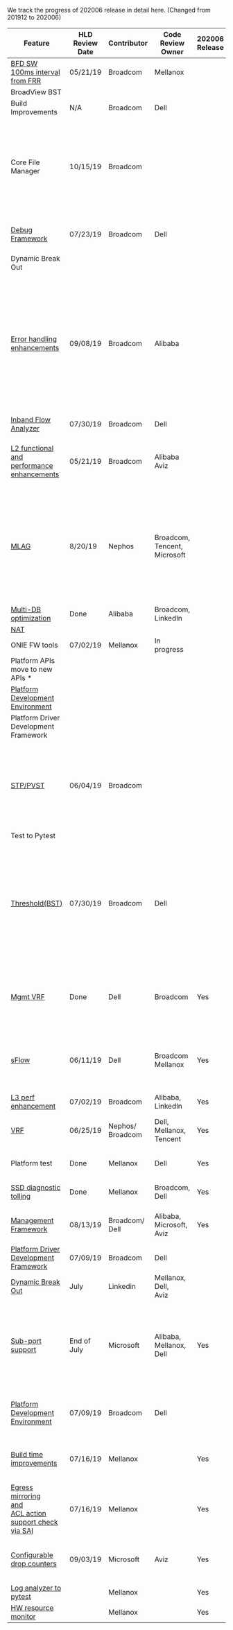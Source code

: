 We track the progress of 202006 release in detail here. (Changed from 201912 to 202006)

| Feature                                                 | HLD<br/>Review<br/>Date | Contributor| Code Review Owner        | 202006  Release                                      | PR Link & Status of PR                                                     |
| ------------------------------------------------------- | --------------------- | -----------| ------------------------ | ------------------------------------------------------------ | ------------------------------------------------------------ |
| [BFD SW <br>100ms interval <br>from FRR](https://github.com/Azure/SONiC/pull/383)                        | 05/21/19      | Broadcom   | Mellanox                 |  | [3385](https://github.com/Azure/sonic-buildimage/pull/3385)  - Closed<br>[3838](https://github.com/Azure/sonic-buildimage/pull/3838) - Changes Required |
| BroadView BST                                                     |       |    |                  |  |  |
| Build Improvements                                      | N/A           | Broadcom   | Dell                     |  | [3292](https://github.com/Azure/sonic-buildimage/pull/3292)  -   Closed. New PR number is unknown |
| Core File Manager                                       | 10/15/19      | Broadcom   |                          |  | [3447](https://github.com/Azure/sonic-buildimage/pull/3447) - ReviewerNotAssigned, BuildTestFails &  NeedsConflictResolution<br>[643](https://github.com/Azure/sonic-utilities/pull/643) -  ReviewPending, BuildTestFails & NeedsConflictResolution<br>[3499](https://github.com/Azure/sonic-buildimage/pull/3499)  -  1 review done and 1 other review requested, BuildTestFails <br>[663](https://github.com/Azure/sonic-utilities/pull/663)  -   PendingReview |
| [Debug   Framework](https://github.com/Azure/SONiC/pull/398)                                       | 07/23/19      | Broadcom   | Dell                     |  | [300](https://github.com/Azure/sonic-swss-common/pull/300)   - WriteAccessApprovalRequired<br>[618](https://github.com/Azure/sonic-utilities/pull/618) -   1 approval done, 1 ChangePending. |
| Dynamic Break Out                                                     |       |    |                  |  |  |
| [Error handling <br>enhancements](https://github.com/Azure/SONiC/pull/391)                           | 09/08/19     | Broadcom   | Alibaba                  |  | **Framework** <br/>[309](https://github.com/Azure/sonic-swss-common/pull/309) - 1 Approved, 1 Change Requested , NeedsUpdate <br/> [666](https://github.com/Azure/sonic-utilities/pull/666) - PendingReview<br/> [1100](https://github.com/Azure/sonic-swss/pull/1100) - Write Access Approval Required, NeedsConflictResolution & BuildTestFails</sup><br/> [523](https://github.com/Azure/sonic-sairedis/pull/523) - ChangesRequested & NeedsConflictResolution<br/> **BGP**<br/> [3629](https://github.com/Azure/sonic-buildimage/pull/3629) - ReviewerNotAssigned<br/> [709](https://github.com/Azure/sonic-utilities/pull/709) -  PendingReview &  BuildTestFails<br/> [1101](https://github.com/Azure/sonic-swss/pull/1101) - ReviewerNotAssigned & BuildTestFails |
| [Inband Flow <br> Analyzer](https://github.com/Azure/SONiC/pull/427)                                  | 07/30/19     | Broadcom   | Dell                     |                                                     | On   Hold                                                    |
| [L2 functional and <br> performance enhancements](https://github.com/Azure/SONiC/pull/379)            | 05/21/19      | Broadcom   | Alibaba <br>Aviz           |  | [885 ](https://github.com/Azure/sonic-swss/pull/885) -  ChangesRequested & NeedsConflictResolution<br>~~[510  ](https://github.com/Azure/sonic-sairedis/pull/510)~~ -   Merged<br>~~[303](https://github.com/Azure/sonic-swss-common/pull/303)~~  -   Merged<br>[529](https://github.com/Azure/sonic-utilities/pull/529) -  2 reviewers approved, 1 more review is pending |
|[MLAG](https://github.com/Azure/SONiC/pull/325)| 8/20/19 | Nephos |Broadcom,<br>Tencent,<br> Microsoft||[2514](https://github.com/Azure/sonic-buildimage/pull/2514) - WriteAccessApprovalRequired<br>~~[1003](https://github.com/Azure/sonic-swss/pull/1003)~~ - Merged<br> ~~[877](https://github.com/Azure/sonic-swss/pull/877)~~ - Merged<br> [814](https://github.com/Azure/sonic-swss/pull/814) - Approved but NeedsConflictResolution<br> [811](https://github.com/Azure/sonic-swss/pull/811) - Approved but NeedsConflictResolution<br> [810](https://github.com/Azure/sonic-swss/pull/810) - ChangesApproved. MergePending<br> ~~[809](https://github.com/Azure/sonic-swss/pull/809)~~ - Merged<br>  ~~[275](https://github.com/Azure/sonic-swss-common/pull/275)~~ - Merged<br> [453](https://github.com/Azure/sonic-utilities/pull/453) - ChangesApproved|
| [Multi-DB <br>optimization](https://github.com/Azure/SONiC/blob/ed69d427dcf358299b2c1b812e59a1e26a4ef4a5/doc/database/multi_database_instances.md)                                 | Done       | Alibaba    | Broadcom,   LinkedIn     |                                                             | ~~[52](https://github.com/Azure/sonic-py-swsssdk/pull/52)~~ - Merged                                                            |
| [NAT](https://github.com/Azure/SONiC/pull/390)                                               |       |    |                  |  |  |
| ONIE FW tools                                           | 07/02/19      | Mellanox   | In progress            |                                                              |                                                              |
| Platform APIs move to new APIs *                                                     |       |    |                  |  |  |
| [Platform Development Environment](https://github.com/Azure/SONiC/pull/407)                                            |       |    |                  |  |  |
| Platform Driver Development Framework                                                     |       |    |                  |  |  |
| [STP/PVST](https://github.com/Azure/SONiC/pull/386)                                                | 06/04/19      | Broadcom   |                          |  | [20](https://github.com/Azure/sonic-stp/pull/20)  -  MergePending<br>~~[305](https://github.com/Azure/sonic-swss-common/pull/305)~~  -   Merged<br>[1058](https://github.com/Azure/sonic-swss/pull/1058)  -   NotYetApproved & NeedsConflictResolutions<br>[648](https://github.com/Azure/sonic-utilities/pull/648)  -   Write Access Approval Required & BuildTestFails<br>[3463](https://github.com/Azure/sonic-buildimage/pull/3463)  -   WriteAccessApprovalRequired , BuildTest Fails & NeedsConflictResolution. |
| Test to Pytest                                                     |       |    |                  |  |  |
| [Threshold(BST)](https://github.com/Azure/SONiC/pull/429)                                          | 07/30/19 | Broadcom   | Dell                     |  | [3501](https://github.com/Azure/sonic-buildimage/pull/3501)   - 1 approval done, 1 change requested & VsImageTestFails<br>[12](https://github.com/Azure/sonic-tam/pull/12) -   MergePending<br>[1067](https://github.com/Azure/sonic-swss/pull/1067) -   Write Access Approval Required , NeedsConflictResolution & VsTestFails <br>[665](https://github.com/Azure/sonic-utilities/pull/665) -   Write Access Approval Required , NeedsConflictResolution & BuildTestFails<br>[310](https://github.com/Azure/sonic-swss-common/pull/310) -   WriteAccessApprovalRequired |
| [Mgmt   VRF](https://github.com/Azure/sonic-utilities/pull/463/commits/d6d14929ef1f1d27f92e4bb5db30fba8b39dcfd4)                                              | Done       | Dell       | Broadcom                 | Yes | ~~[2585](https://github.com/Azure/sonic-buildimage/pull/2585)~~  - Merged<br>~~[2608](https://github.com/Azure/sonic-buildimage/pull/2608)~~  -   Merged<br>~~[3204](https://github.com/Azure/sonic-buildimage/pull/3204)~~  -   Merged<br>~~[463](https://github.com/Azure/sonic-utilities/pull/463)~~  -   Merged<br>~~[472](https://github.com/Azure/sonic-utilities/pull/472)~~  -   Merged<br>~~[627](https://github.com/Azure/sonic-utilities/pull/627)~~  -   Merged <br> ~~[3586](https://github.com/Azure/sonic-buildimage/pull/3586)~~ - Merged |
| [sFlow](https://github.com/Azure/SONiC/pull/389)                                                   | 06/11/19 | Dell       | Broadcom   Mellanox      | Yes | ~~[94](https://github.com/Azure/sonic-linux-kernel/pull/94)~~  - Merged<br>~~[299](https://github.com/Azure/sonic-swss-common/pull/299)~~  -  Merged<br>~~[498](https://github.com/Azure/sonic-sairedis/pull/498)~~  -   Merged<br> ~~[1012](https://github.com/Azure/sonic-swss/pull/1012)~~ - Merged<br> ~~[1011](https://github.com/Azure/sonic-swss/pull/1011)~~ - Merged<br>~~[3251](https://github.com/Azure/sonic-buildimage/pull/3251)~~  -   Merged<br>~~[592 ](https://github.com/Azure/sonic-utilities/pull/592)~~ -   Merged |
| [L3 perf <br>enhancement](https://github.com/Azure/SONiC/pull/399)                                   | 07/02/19      | Broadcom   | Alibaba,<br>LinkedIn      | Yes | ~~[1048](https://github.com/Azure/sonic-swss/pull/1048)~~   - Merged |
| [VRF](https://github.com/Azure/SONiC/blob/master/doc/vrf/sonic-vrf-hld.md)                                                     | 06/25/19 | Nephos/<br>Broadcom| Dell,<br>Mellanox,<br>Tencent|Yes |~~[3733](https://github.com/Azure/sonic-buildimage/pull/3733)~~ - Merged<br> [3047](https://github.com/Azure/sonic-buildimage/pull/3047) - ChangeRequested  <br>~~[943](https://github.com/Azure/sonic-swss/pull/943)~~ - Merged<br>~~[1065](https://github.com/Azure/sonic-mgmt/pull/1065)~~ - Merged<br> |
| Platform test                                           | Done          | Mellanox   | Dell                     | Yes | ~~[915](https://github.com/Azure/sonic-mgmt/pull/915)~~  - Merged<br>~~[980](https://github.com/Azure/sonic-mgmt/pull/980)~~ - Merged<br>~~[1079](https://github.com/Azure/sonic-mgmt/pull/1079)~~ -  Merged |
| [SSD  diagnostic <br> tolling](https://github.com/Azure/SONiC/pull/378)                                | Done          | Mellanox   | Broadcom,<br> Dell         | Yes | ~~[587](https://github.com/Azure/sonic-utilities/pull/587)~~  - Merged<br>~~[47](https://github.com/Azure/sonic-buildimage/pull/47)~~ -   Merged<br>~~[3218](https://github.com/Azure/sonic-buildimage/pull/3218)~~ -  Merged |
| [Management <br>   Framework](https://github.com/Azure/SONiC/pull/436)                                  | 08/13/19      | Broadcom/<br>Dell| Alibaba,<br>Microsoft,<br>Aviz | Yes | ~~[18](https://github.com/Azure/sonic-mgmt-framework/pull/18)~~  - Merged <br>~~[23](https://github.com/Azure/sonic-telemetry/pull/23)~~  - Merged <br>~~[3488](https://github.com/Azure/sonic-buildimage/pull/3488)~~  - Merged<br>~~[659](https://github.com/Azure/sonic-utilities/pull/659)~~  -   Merged |
| [Platform   Driver<br> Development <br> Framework](https://github.com/Azure/SONiC/pull/406)                 | 07/09/19      | Broadcom   | Dell                     |  | [3387](https://github.com/Azure/sonic-buildimage/pull/3387)   -  ChangeRequested, <br>~~[62](https://github.com/Azure/sonic-platform-common/pull/62)~~  -   Merged<br>~~[624](https://github.com/Azure/sonic-utilities/pull/624)~~  -  Merged |
| [Dynamic   Break Out](https://github.com/Azure/SONiC/pull/450)                                     | July               | Linkedin   | Mellanox,<br>Dell,<br>Aviz       |                                                              |                                                              |
| [Sub-port   support](https://github.com/Azure/SONiC/pull/420)                                      | End of July        | Microsoft  | Alibaba,<br>Mellanox,<br>Dell    | Yes | ~~[998](https://github.com/opencomputeproject/SAI/pull/998)~~ - Merged<br> ~~[284](https://github.com/Azure/sonic-swss-common/pull/284)~~ - Merged<br>~~[969](https://github.com/Azure/sonic-swss/pull/969)~~ - Merged<br>~~[871](https://github.com/Azure/sonic-swss/pull/871)~~ - Merged<br> ~~[3412](https://github.com/Azure/sonic-buildimage/pull/3412)~~ - Merged<br> ~~[3422](https://github.com/Azure/sonic-buildimage/pull/3422)~~ - Merged<br> ~~[3413](https://github.com/Azure/sonic-buildimage/pull/3413)~~ - Merged<br> ~~[638](https://github.com/Azure/sonic-utilities/pull/638)~~ - Merged<br> ~~[642](https://github.com/Azure/sonic-utilities/pull/642)~~ - Merged<br> ~~[651](https://github.com/Azure/sonic-utilities/pull/651)~~ - Merged |
| [Platform <br> Development<br> Environment](https://github.com/Azure/SONiC/pull/407)                      | 07/09/19      | Broadcom   | Dell                     |  | ~~[3408](https://github.com/Azure/sonic-buildimage/pull/3408)~~  - Closed<br>~~[27](https://github.com/Azure/sonic-platform-pdk-pde/pull/27)~~ -   Closed <br> [3778](https://github.com/Azure/sonic-buildimage/pull/3778) - WriteAccessApprovalRequired</sup><br> [28](https://github.com/Azure/sonic-platform-pdk-pde/pull/28) - MergePending |
| [Build   time <br>improvements](https://github.com/Azure/SONiC/pull/419)                               | 07/16/19      | Mellanox   |                          | Yes | ~~[911](https://github.com/Azure/sonic-swss/pull/911)~~  - Merged<br>~~[280](https://github.com/Azure/sonic-swss-common/pull/280)~~  -   Merged<br>~~[461](https://github.com/Azure/sonic-sairedis/pull/461)~~  -  Merged<br>~~[3048](https://github.com/Azure/sonic-buildimage/pull/3048)~~  -   Merged<br>~~[3049](https://github.com/Azure/sonic-buildimage/pull/3049)~~  -   Merged |
| [Egress   mirroring <br>and<br> ACL action <br> support check <br>via SAI](https://github.com/Azure/SONiC/pull/411) | 07/16/19      | Mellanox   |                          | Yes | ~~[963](https://github.com/Azure/sonic-swss/pull/963)~~   -  Merged<br>~~[1019](https://github.com/Azure/sonic-swss/pull/1019)~~  -   Merged<br>~~[575](https://github.com/Azure/sonic-utilities/pull/575)~~ -  Merged<br> ~~[481](https://github.com/Azure/sonic-sairedis/pull/481)~~  -   Merged |
| [Configurable <br>  drop counters](https://github.com/Azure/SONiC/pull/434)                            | 09/03/19      | Microsoft  | Aviz                     | Yes | ~~[308](https://github.com/Azure/sonic-swss-common/pull/308)~~ -  Merged<br> ~~[520](https://github.com/Azure/sonic-sairedis/pull/520)~~ -  Merged<br> ~~[1075](https://github.com/Azure/sonic-swss/pull/1075)~~  -  Merged<br> ~~[1093](https://github.com/Azure/sonic-swss/pull/1093)~~  -  Merged <br> ~~[688](https://github.com/Azure/sonic-utilities/pull/688)~~ - Merged |
|[Log analyzer to pytest](https://github.com/Azure/SONiC/pull/421)| |Mellanox| | Yes | ~~[1048](https://github.com/Azure/sonic-mgmt/pull/1048)~~ - Merged |
|[HW resource monitor](https://github.com/Azure/SONiC/pull/439)| |Mellanox| |Yes |~~[1121](https://github.com/Azure/sonic-mgmt/pull/1121)~~ - Merged |

